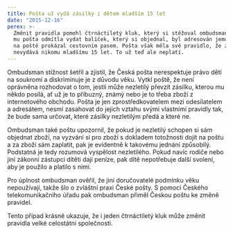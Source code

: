 ```yaml
---
title: Pošta už vydá zásilky i dětem mladším 15 let
date: "2015-12-16"
perex: >-
  Změnit pravidla pomohl čtrnáctiletý kluk, který si stěžoval ombudsmanovi, že
  mu pošta odmítla vydat balíček, který si objednal, byl adresován jemu a on se
  na poště prokázal cestovním pasem. Pošta však měla své pravidlo, že zásilky
  nevydává nikomu mladšímu 15 let. To už teď ale neplatí.
---
```




Ombudsman stížnost šetřil a zjistil, že Česká pošta nerespektuje právo dětí na soukromí a diskriminuje je z důvodu věku. Vytkl poště, že není oprávněna rozhodovat o tom, jestli může nezletilý převzít zásilku, kterou mu někdo posílá, ať už je to příbuzný, známý nebo je to třeba zboží z internetového obchodu. Pošta je jen zprostředkovatelem mezi odesilatelem a adresátem, nesmí zasahovat do jejich vztahu svými vlastními pravidly tak, že bude sama určovat, které zásilky nezletilým předá a které ne.



Ombudsman také poštu upozornil, že pokud je nezletilý schopen si sám objednat zboží, na vyzvání si pro zboží s dokladem totožnosti dojít na poštu a za zboží sám zaplatit, pak je evidentně k takovému jednání způsobilý. Podstatná je tedy rozumová vyspělost nezletilého. Pokud navíc rodiče nebo jiní zákonní zástupci dítěti dají peníze, pak dítě nepotřebuje další svolení, aby je použilo a platilo s nimi.



Pro úplnost ombudsman ověřil, že jiní doručovatelé podmínku věku nepoužívají, takže šlo o zvláštní praxi České pošty. S pomocí Českého telekomunikačního úřadu pak ombudsman přiměl Českou poštu ke změně pravidel.



Tento případ krásně ukazuje, že i jeden čtrnáctiletý kluk může změnit pravidla velké celostátní společnosti.


